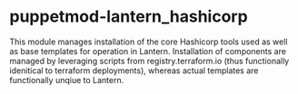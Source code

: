 # puppetmod-lantern_hashicorp
This module manages installation of the core Hashicorp tools used as well as base templates
for operation in Lantern.  Installation of components are managed by leveraging scripts
from registry.terraform.io (thus functionally idenitical to terraform deployments), whereas
actual templates are functionally unqiue to Lantern.